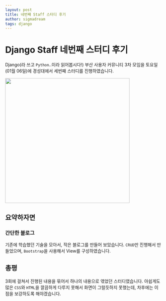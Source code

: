 ```yaml
---
layout: post
title: 네번째 Staff 스터디 후기
author: sigmadream
tags: django
---
```


# Django Staff 네번째 스터디 후기

Django(라 쓰고 `Python`..이라 읽어봅시다!) 부산 사용자 커뮤니티 3차 모임을 토요일(01월 06일)에 경성대에서 세번째 스터디를 진행하였습니다.

<img src="{{ site.baseurl }}/images/20180407.jpg" style="width: 400px;"/>

## 요약하자면

### 간단한 블로그

기존에 학습했던 기술을 모아서, 작은 블로그를 만들어 보았습니다. `CRUD`만 진행해서 만들었으며, `Bootstrap`을 사용해서 View를 구성하였습니다.

## 총평

3회에 걸쳐서 진행된 내용을 묶어서 하나의 내용으로 엮었던 스터디였습니다. 아쉽게도 많은 `CSS`와 `HTML`을 깔끔하게 다루지 못해서 화면이 그럴듯하지 못했는데, 차후에는 이 점을 보강하도록 해야겠습니다.